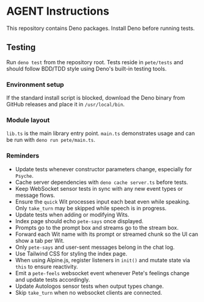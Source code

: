 # AGENT Instructions

This repository contains Deno packages. Install Deno before running tests.

## Testing

Run `deno test` from the repository root. Tests reside in `pete/tests` and
should follow BDD/TDD style using Deno's built-in testing tools.

### Environment setup

If the standard install script is blocked, download the Deno binary from GitHub
releases and place it in `/usr/local/bin`.

### Module layout

`lib.ts` is the main library entry point. `main.ts` demonstrates usage and can
be run with `deno run pete/main.ts`.

### Reminders

- Update tests whenever constructor parameters change, especially for `Psyche`.
- Cache server dependencies with `deno cache server.ts` before tests.
- Keep WebSocket sensor tests in sync with any new event types or message flows.
- Ensure the `quick` Wit processes input each beat even while speaking. Only
  `take_turn` may be skipped while speech is in progress.
- Update tests when adding or modifying Wits.
- Index page should echo `pete-says` once displayed.
- Prompts go to the prompt box and streams go to the stream box.
- Forward each Wit name with its prompt or streamed chunk so the UI can show a
  tab per Wit.
- Only `pete-says` and user-sent messages belong in the chat log.
- Use Tailwind CSS for styling the index page.
- When using Alpine.js, register listeners in `init()` and mutate state via
  `this` to ensure reactivity.
- Emit a `pete-feels` websocket event whenever Pete's feelings change and update
  tests accordingly.
- Update Autologos sensor tests when output types change.
- Skip `take_turn` when no websocket clients are connected.
